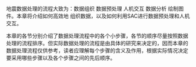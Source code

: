 地震数据处理的流程大致为：数据组织 数据预处理 人机交互 数据分析
绘制图件。本章将介绍如何高效地
组织数据，以及如何利用SAC进行数据预处理和人机交互。

本章的各节分别介绍了数据处理流程中的各个小步骤，各节的顺序尽量按照数据
处理的流程排序。但实际数据处理的流程是由具体的研究来决定的，因而本章的
数据处理流程仅供参考，读者应理解每个步骤的含义及作用，根据实际情况决定
要采用哪些步骤以及各个步骤之间的先后顺序。
